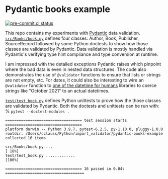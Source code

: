 # Pydantic books example
[![pre-commit.ci status](https://results.pre-commit.ci/badge/github/cclauss/pydantic-books-example/main.svg)](https://results.pre-commit.ci/latest/github/cclauss/pydantic-books-example/main)

This repo contains my experiments with [Pydantic](https://pydantic-docs.helpmanual.io) data validation.  [`src/Books/book.py`](../../tree/main/src/Books/book.py) defines four classes: Author, Book, Publisher, SourceRecord followed by some Python doctests to show how those classes are validated by Pydantic.  Data validation is mostly handled via Pydantic's verifying type hint compliance and type conversion at runtime.

I am impressed with the detailed exceptions Pydantic raises which pinpoint where the bad data is even in nested data structures.  The code also demonstrates the use of `@validator` functions to ensure that lists or strings are not empty, etc.  For dates, it could also be interesting to wire an `@validator` function to [one of the datetime for humans](https://github.com/kennethreitz/maya#-what-about-delorean-arrow--pendulum) libraries to coerce strings like "October 2021" to an actual datetimes.

[`test/test_book.py`](../../tree/main/test/test_book.py) defines Python unittests to prove how the those classes are validated by Pydantic. Both the doctests and unittests can be run with:
% `pytest --doctest-modules .`
```
================================== test session starts ==================================
platform darwin -- Python 3.9.7, pytest-6.2.5, py-1.10.0, pluggy-1.0.0
rootdir: /Users/cclauss/Python/import_validator/pydantic-books-example
collected 16 items

src/Books/book.py ...                                                             [ 18%]
test/test_book.py .............                                                   [100%]

================================== 16 passed in 0.04s ===================================
```
